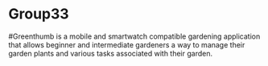 # Group33
#Greenthumb is a mobile and smartwatch compatible gardening application that allows beginner and intermediate gardeners a way to manage their garden plants and various tasks associated with their garden.
